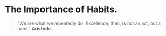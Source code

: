 # The Importance of Habits.

> "We are what we repeatedly do. Excellence, then, is not an act, but a habit." 
**Aristotle.**